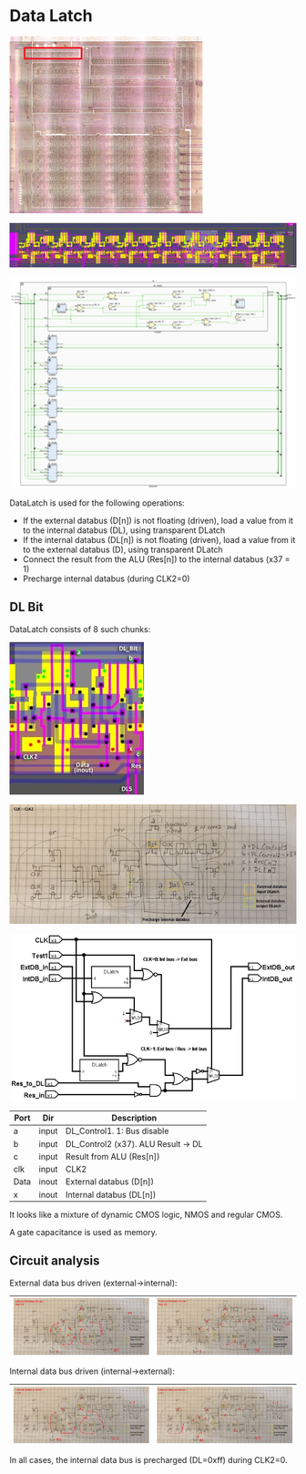 # Data Latch

![locator_datalatch](/imgstore/locator_datalatch.png)

![datalatch](/imgstore/datalatch.jpg)

![DataLatch](/HDL/Design/DataLatch.png)

DataLatch is used for the following operations:
- If the external databus (D\[n\]) is not floating (driven), load a value from it to the internal databus (DL), using transparent DLatch
- If the internal databus (DL\[n\]) is not floating (driven), load a value from it to the external databus (D), using transparent DLatch
- Connect the result from the ALU (Res\[n\]) to the internal databus (x37 = 1)
- Precharge internal databus (during CLK2=0)

## DL Bit

DataLatch consists of 8 such chunks:

![module1](/imgstore/modules/module1.jpg)

![module1_tran](/imgstore/modules/module1_tran.jpg)

![DataLatch](/logisim/DataLatch.png)

|Port|Dir|Description|
|---|---|---|
|a|input|DL_Control1. 1: Bus disable|
|b|input|DL_Control2 (x37). ALU Result -> DL|
|c|input|Result from ALU (Res\[n\])|
|clk|input|CLK2|
|Data|inout|External databus (D\[n\])|
|x|inout|Internal databus (DL\[n\])|

It looks like a mixture of dynamic CMOS logic, NMOS and regular CMOS.

A gate capacitance is used as memory.

## Circuit analysis

External data bus driven (external->internal):

|![datalatch_extbus_0](/imgstore/datalatch_extbus_0.png)|![datalatch_extbus_1](/imgstore/datalatch_extbus_1.png)|
|---|---|

Internal data bus driven (internal->external):

|![datalatch_intbus_0](/imgstore/datalatch_intbus_0.png)|![datalatch_intbus_1](/imgstore/datalatch_intbus_1.png)|
|---|---|

In all cases, the internal data bus is precharged (DL=0xff) during CLK2=0.
